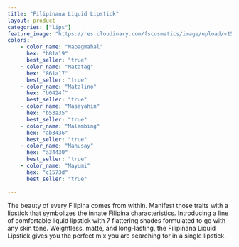 ```yaml
---
title: "Filipinana Liquid Lipstick"
layout: product
categories: ["lips"]
feature_image: "https://res.cloudinary.com/fscosmetics/image/upload/v1584009713/liq-lipstick.jpg"
colors:
    - color_name: "Mapagmahal" 
      hex: "b81a19"
      best_seller: "true"
    - color_name: "Matatag" 
      hex: "861a17"
      best_seller: "true"    
    - color_name: "Matalino" 
      hex: "b0424f"
      best_seller: "true"    
    - color_name: "Masayahin" 
      hex: "b53a35"
      best_seller: "true"
    - color_name: "Malambing" 
      hex: "ab3436"
      best_seller: "true"    
    - color_name: "Mahusay" 
      hex: "a34430"
      best_seller: "true"    
    - color_name: "Mayumi" 
      hex: "c1573d"
      best_seller: "true"
      
---
```

The beauty of every Filipina comes from within. Manifest those traits with a lipstick that symbolizes the innate Filipina characteristics. Introducing a line of comfortable liquid lipstick with 7 flattering shades formulated to go with any skin tone. Weightless, matte, and long-lasting, the Filipiñana Liquid Lipstick gives you the perfect mix you are searching for in a single lipstick.
